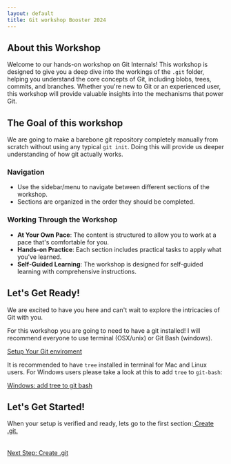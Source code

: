 ```yaml
---
layout: default
title: Git workshop Booster 2024
---
```


## About this Workshop
Welcome to our hands-on workshop on Git Internals! This workshop is designed to give you a deep dive into the workings of the `.git` folder, helping you understand the core concepts of Git, including blobs, trees, commits, and branches. Whether you're new to Git or an experienced user, this workshop will provide valuable insights into the mechanisms that power Git.

## The Goal of this workshop
We are going to make a barebone git repository completely manually from scratch without using any typical `git init`. Doing this will provide us deeper understanding of how git actually works.

### Navigation
- Use the sidebar/menu to navigate between different sections of the workshop.
- Sections are organized in the order they should be completed.

### Working Through the Workshop
- **At Your Own Pace**: The content is structured to allow you to work at a pace that's comfortable for you.
- **Hands-on Practice**: Each section includes practical tasks to apply what you've learned.
- **Self-Guided Learning**: The workshop is designed for self-guided learning with comprehensive instructions.

## Let's Get Ready!
We are excited to have you here and can't wait to explore the intricacies of Git with you.

For this workshop you are going to need to have a git installed! I will recommend everyone to use terminal (OSX/unix) or Git Bash (windows).

[Setup Your Git enviroment](pages/git-setup.md) 

It is recommended to have `tree` installed in terminal for Mac and Linux users. For Windows users please take a look at this to add `tree` to `git-bash`:

[Windows: add tree to git bash](pages/windows-tree-git)

<!-- [Setup Your SHA-1](pages/hashing-setup.md)  -->

## Let's Get Started!
When your setup is verified and ready, lets go to the first section:[ Create .git.](pages/1-git-folder.md) 

<footer style="width: 100%; display: flex; justify-content: space-between; padding: 20px 0;">
    <a href="pages/1-git-folder.html" style="float: right; margin-right: 10px;">Next Step: Create .git</a>
</footer>
